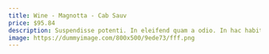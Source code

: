 ```yaml
---
title: Wine - Magnotta - Cab Sauv
price: $95.84
description: Suspendisse potenti. In eleifend quam a odio. In hac habitasse platea dictumst.
image: https://dummyimage.com/800x500/9ede73/fff.png
---
```


